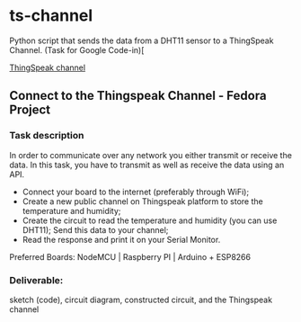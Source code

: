 # ts-channel
Python script that sends the data from a DHT11 sensor to a ThingSpeak Channel. (Task for Google Code-in)[

[ThingSpeak channel](https://thingspeak.com/channels/647592)

## Connect to the Thingspeak Channel - Fedora Project
### Task description

In order to communicate over any network you either transmit or receive the data. In this task, you have to transmit as well as receive the data using an API.
- Connect your board to the internet (preferably through WiFi);
- Create a new public channel on Thingspeak platform to store the temperature and humidity;
- Create the circuit to read the temperature and humidity (you can use DHT11); Send this data to your channel;
- Read the response and print it on your Serial Monitor.

Preferred Boards: NodeMCU &#124; Raspberry PI &#124; Arduino + ESP8266

### Deliverable: 

sketch (code), circuit diagram, constructed circuit, and the Thingspeak channel